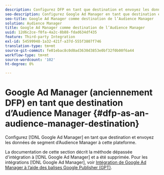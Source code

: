 ```yaml
---
description: Configurez DFP en tant que destination et envoyez les données de segment d’Audience Manager à cette plateforme.
seo-description: Configurez Google Ad Manager en tant que destination et envoyez les données de segment d’Audience Manager à cette plateforme.
seo-title: Google Ad Manager comme destination de l’Audience Manager
solution: Audience Manager
title: Google Ad Manager comme destination de l’Audience Manager
uuid: 12d6c2ce-f0fa-4a2c-8b88-fdad634df435
feature: Third-party Integration
exl-id: 54599948-1a32-421f-a37d-555f3807f746
translation-type: tm+mt
source-git-commit: fe01ebac8c0d0ad3630d3853e0bf32f0b00f6a44
workflow-type: tm+mt
source-wordcount: '102'
ht-degree: 0%

---
```


# Google Ad Manager (anciennement DFP) en tant que destination d’Audience Manager {#dfp-as-an-audience-manager-destination}

Configurez [!DNL Google Ad Manager] en tant que destination et envoyez les données de segment d’Audience Manager à cette plateforme.

La documentation de cette section décrit la méthode dépassée d&#39;intégration à [!DNL Google Ad Manager] et a été supprimée. Pour les intégrations [!DNL Google Ad Manager], voir [Intégration de Google Ad Manager à l’aide des balises Google Publisher (GPT)](../integration/gpt-aam-destination/gpt-aam-requirements.md).
